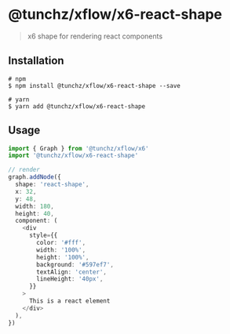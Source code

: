 # @tunchz/xflow/x6-react-shape

> x6 shape for rendering react components

## Installation

```shell
# npm
$ npm install @tunchz/xflow/x6-react-shape --save

# yarn
$ yarn add @tunchz/xflow/x6-react-shape
```

## Usage

```ts
import { Graph } from '@tunchz/xflow/x6'
import '@tunchz/xflow/x6-react-shape'

// render
graph.addNode({
  shape: 'react-shape',
  x: 32,
  y: 48,
  width: 180,
  height: 40,
  component: (
    <div
      style={{
        color: '#fff',
        width: '100%',
        height: '100%',
        background: '#597ef7',
        textAlign: 'center',
        lineHeight: '40px',
      }}
    >
      This is a react element
    </div>
  ),
})
```


